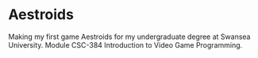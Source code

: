 # Aestroids
Making my first game Aestroids for my undergraduate degree at Swansea University. Module CSC-384 Introduction to Video Game Programming.
